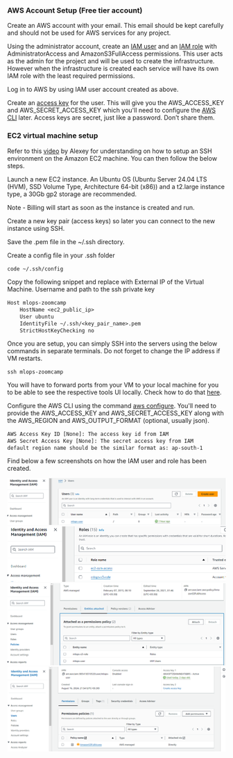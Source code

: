 
### AWS Account Setup (Free tier account)

Create an AWS account with your email. This email should be kept carefully and should not be used for AWS services for any project.

Using the administrator account, create an [IAM user](https://docs.aws.amazon.com/IAM/latest/UserGuide/id_users_create.html) and an [IAM role](https://docs.aws.amazon.com/IAM/latest/UserGuide/id_roles.html) with AdministratorAccess and AmazonS3FullAccess permissions. This user acts as the admin for the project and will be used to create the infrastructure. However when the infrastructure is created each service will have its own IAM role with the least required permissions.

Log in to AWS by using IAM user account created as above.

Create an [access key](https://docs.aws.amazon.com/IAM/latest/UserGuide/id_credentials_access-keys.html) for the user. This will give you the AWS_ACCESS_KEY and AWS_SECRET_ACCESS_KEY which you'll need to configure the [AWS CLI](https://docs.aws.amazon.com/cli/v1/userguide/cli-configure-files.html) later. Access keys are secret, just like a password. Don’t share them.

### EC2 virtual machine setup 

Refer to this [video](https://www.youtube.com/watch?v=IXSiYkP23zo) by Alexey for understanding on how to setup an SSH environment on the Amazon EC2 machine. You can then follow the below steps.

Launch a new EC2 instance. An Ubuntu OS (Ubuntu Server 24.04 LTS (HVM), SSD Volume Type, Architecture 64-bit (x86)) and a t2.large instance type, a 30Gb gp2 storage are recommended.

Note - Billing will start as soon as the instance is created and run.

Create a new key pair (access keys) so later you can connect to the new instance using SSH.

Save the .pem file in the ~/.ssh directory.

Create a config file in your .ssh folder

```
code ~/.ssh/config
```

Copy the following snippet and replace with External IP of the Virtual Machine. Username and path to the ssh private key
```
Host mlops-zoomcamp
    HostName <ec2_public_ip>
    User ubuntu
    IdentityFile ~/.ssh/<key_pair_name>.pem
    StrictHostKeyChecking no
```

Once you are setup, you can simply SSH into the servers using the below commands in separate terminals. Do not forget to change the IP address if VM restarts.

```
ssh mlops-zoomcamp
```

You will have to forward ports from your VM to your local machine for you to be able to see the respective tools UI locally. Check how to do that [here](https://www.youtube.com/watch?v=ae-CV2KfoN0&t=1074s).


Configure the AWS CLI using the command [aws configure](https://docs.aws.amazon.com/cli/latest/reference/configure/). You'll need to provide the AWS_ACCESS_KEY and AWS_SECRET_ACCESS_KEY along with the AWS_REGION and AWS_OUTPUT_FORMAT (optional, usually json).
```
AWS Access Key ID [None]: The access key id from IAM
AWS Secret Access Key [None]: The secret access key from IAM
default region name should be the similar format as: ap-south-1
```

Find below a few screenshots on how the IAM user and role has been created.

![IAM User](../images/AWS_IAM_Users.png)  
![IAM Role](../images/AWS_IAM_Role.png)  
![S3 Object Access](../images/AWS_S3_Access.png)  
![S3 Policy](../images/AWS_IAM_Permissions.png)  



